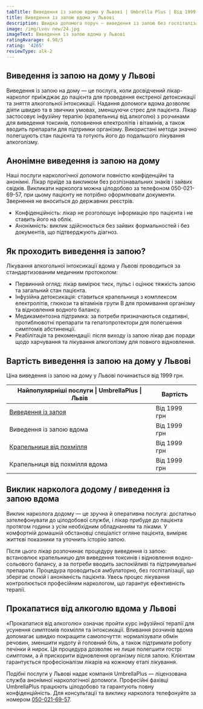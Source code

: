 ```yaml
---
tabTitle: Виведення із запою вдома у Львові | Umbrella Plus | Від 1999 грн
title: Виведення із запою вдома у Львові
description: Швидка допомога поруч — виведення із запою без госпіталізації
image: /img/Lvov new/24.jpg
imageText: Виведення із запою вдома у Львові
ratingAvarage: 4.98/5
rating: '4265'
reviewType: alk-2
---
```


## Виведення із запою на дому у Львові

Виведення із запою на дому — це послуга, коли досвідчений лікар-нарколог приїжджає до пацієнта для проведення екстреної детоксикації та зняття алкогольної інтоксикації. Надання допомоги вдома дозволяє діяти швидко та в звичних умовах, зменшуючи стрес для пацієнта. Лікар застосовує інфузійну терапію (крапельниці від алкоголю) з розчинами для виведення токсинів, поповнення електролітів і вітамінів, а також вводить препарати для підтримки організму. Використані методи значно полегшують стан пацієнта та готують його до подальшого лікування алкоголізму.

## Анонімне виведення із запою на дому

Наші послуги наркологічної допомоги повністю конфіденційні та анонімні. Лікар приїде за викликом без розпізнавальних знаків і зайвих свідків. Викликати нарколога можна цілодобово за телефоном 050-021-69-57, при цьому пацієнту не потрібно оформлювати документи. Звернення не вноситься до державних реєстрів.

* Конфіденційність: лікар не розголошує інформацію про пацієнта і не ставить його на облік.
* Анонімність: виклик здійснюється без зайвих формальностей і без документів, що підтверджують діагноз.

## Як проходить виведення із запою?

Лікування алкогольної інтоксикації вдома у Львові проводиться за стандартизованим медичним протоколом:

* Первинний огляд: лікар вимірює тиск, пульс і оцінює тяжкість запою та загальний стан пацієнта.
* Інфузійна детоксикація: ставиться крапельниця з комплексом електролітів, глюкози та вітамінів групи B для промивання організму та відновлення водного балансу.
* Медикаментозна підтримка: за потреби призначаються седативні, протиблювотні препарати та гепатопротектори для полегшення симптомів абстиненції.
* Реабілітація та рекомендації: після виходу із запою лікар дає поради щодо харчування та лікування алкоголізму для повного відновлення.

## Вартість виведення із запою на дому у Львові

Ціна виведення із запою на дому у Львові починається від 1999 грн.

| Найпопулярніші послуги \| UmbrellaPlus \| Львів                                              | Вартість     |
| -------------------------------------------------------------------------------------------- | ------------ |
| [Виведення із запоя](https://umbrella-plus.com.ua/uk/lviv/vivod-iz-zapoia-lvov-ua/)          | Від 1999 грн |
| Виведення із запою вдома                                                                     | Від 1999 грн |
| [Крапельниця від похмілля](https://umbrella-plus.com.ua/uk/lviv/kapelnica_ot_alkogola_lvov/) | Від 1999 грн |
| Крапельниця від похмілля вдома                                                               | Від 1999 грн |

## Виклик нарколога додому / виведення із запою вдома

Виклик нарколога додому — це зручна й оперативна послуга: достатньо зателефонувати до цілодобової служби, і лікар прибуде до пацієнта протягом години з усім необхідним обладнанням та ліками. У комфортній домашній обстановці спеціаліст огляне пацієнта, виміряє життєві показники та уточнить історію запою.

Після цього лікар розпочинає процедуру виведення із запою: встановлює крапельницю для виведення токсинів і відновлення водно-сольового балансу, а за потреби вводить заспокійливі та підтримувальні препарати. Процедура проводиться амбулаторно, без госпіталізації, що зберігає спокій і анонімність пацієнта. Увесь процес лікування контролюється професійним наркологом, що гарантує ефективність терапії.

## Прокапатися від алкоголю вдома у Львові

«Прокапатися від алкоголю» означає пройти курс інфузійної терапії для усунення симптомів похмілля та інтоксикації. Вливання розчинів вдома допомагає швидко покращити самопочуття: нормалізувати обмін речовин, зменшити нудоту й головний біль, а також підтримати роботу печінки й нирок. Ця процедура дозволяє не лише полегшити гострі симптоми, а й прискорити відновлення організму після запою. Клієнтам гарантується професіоналізм лікарів на кожному етапі лікування.

Подібні послуги у Львові надає компанія UmbrellaPlus — ліцензована служба анонімної наркологічної допомоги. Професійні фахівці UmbrellaPlus працюють цілодобово та гарантують повну конфіденційність. Для консультації та виклику нарколога телефонуйте за номером [050-021-69-57](tel:0500216957).
